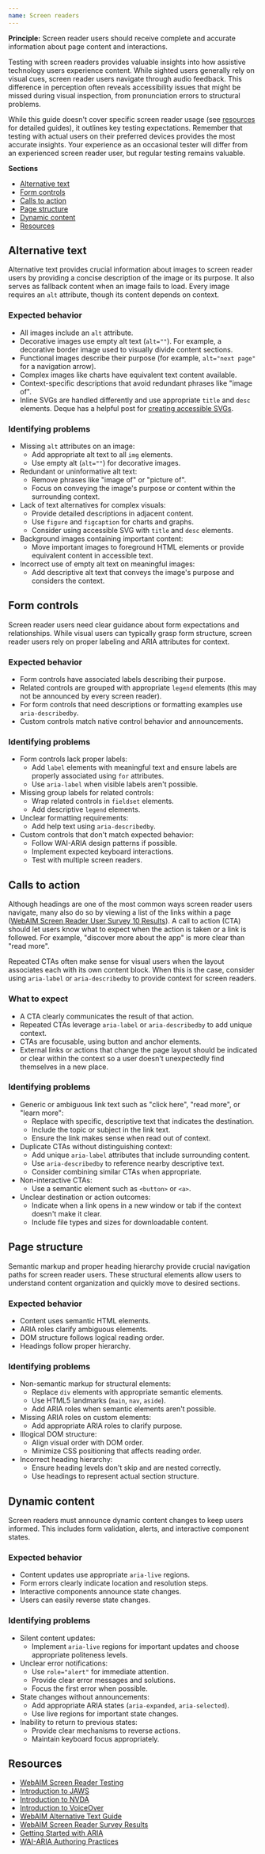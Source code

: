 ```yaml
---
name: Screen readers
---
```


**Principle:** Screen reader users should receive complete and accurate information about page content and interactions.

Testing with screen readers provides valuable insights into how assistive technology users experience content. While sighted users generally rely on visual cues, screen reader users navigate through audio feedback. This difference in perception often reveals accessibility issues that might be missed during visual inspection, from pronunciation errors to structural problems.

While this guide doesn't cover specific screen reader usage (see [resources](#resources) for detailed guides), it outlines key testing expectations. Remember that testing with actual users on their preferred devices provides the most accurate insights. Your experience as an occasional tester will differ from an experienced screen reader user, but regular testing remains valuable.

**Sections**

- [Alternative text](#alternative-text)
- [Form controls](#form-controls)
- [Calls to action](#calls-to-action)
- [Page structure](#page-structure)
- [Dynamic content](#dynamic-content)
- [Resources](#resources)

## Alternative text

Alternative text provides crucial information about images to screen reader users by providing a concise description of the image or its purpose. It also serves as fallback content when an image fails to load. Every image requires an `alt` attribute, though its content depends on context.

### Expected behavior

- All images include an `alt` attribute.
- Decorative images use empty alt text (`alt=""`). For example, a decorative border image used to visually divide content sections.
- Functional images describe their purpose (for example, `alt="next page"` for a navigation arrow).
- Complex images like charts have equivalent text content available.
- Context-specific descriptions that avoid redundant phrases like "image of".
- Inline SVGs are handled differently and use appropriate `title` and `desc` elements. Deque has a helpful post for [creating accessible SVGs](https://www.deque.com/blog/creating-accessible-svgs/).

### Identifying problems

- Missing `alt` attributes on an image:
  - Add appropriate alt text to all `img` elements.
  - Use empty alt (`alt=""`) for decorative images.
- Redundant or uninformative alt text:
  - Remove phrases like "image of" or "picture of".
  - Focus on conveying the image's purpose or content within the surrounding context.
- Lack of text alternatives for complex visuals:
  - Provide detailed descriptions in adjacent content.
  - Use `figure` and `figcaption` for charts and graphs.
  - Consider using accessible SVG with `title` and `desc` elements.
- Background images containing important content:
  - Move important images to foreground HTML elements or provide equivalent content in accessible text.
- Incorrect use of empty alt text on meaningful images:
  - Add descriptive alt text that conveys the image's purpose and considers the context.

## Form controls

Screen reader users need clear guidance about form expectations and relationships. While visual users can typically grasp form structure, screen reader users rely on proper labeling and ARIA attributes for context.

### Expected behavior

- Form controls have associated labels describing their purpose.
- Related controls are grouped with appropriate `legend` elements (this may not be announced by every screen reader).
- For form controls that need descriptions or formatting examples use `aria-describedby`.
- Custom controls match native control behavior and announcements.

### Identifying problems

- Form controls lack proper labels:
  - Add `label` elements with meaningful text and ensure labels are properly associated using `for` attributes.
  - Use `aria-label` when visible labels aren't possible.
- Missing group labels for related controls:
  - Wrap related controls in `fieldset` elements.
  - Add descriptive `legend` elements.
- Unclear formatting requirements:
  - Add help text using `aria-describedby`.
- Custom controls that don't match expected behavior:
  - Follow WAI-ARIA design patterns if possible.
  - Implement expected keyboard interactions.
  - Test with multiple screen readers.

## Calls to action

Although headings are one of the most common ways screen reader users navigate, many also do so by viewing a list of the links within a page ([WebAIM Screen Reader User Survey 10 Results](https://webaim.org/projects/screenreadersurvey10/#finding)). A call to action (CTA) should let users know what to expect when the action is taken or a link is followed. For example, "discover more about the app" is more clear than "read more".

Repeated CTAs often make sense for visual users when the layout associates each with its own content block. When this is the case, consider using `aria-label` or `aria-describedby` to provide context for screen readers.

### What to expect

- A CTA clearly communicates the result of that action.
- Repeated CTAs leverage `aria-label` or `aria-describedby` to add unique context.
- CTAs are focusable, using button and anchor elements.
- External links or actions that change the page layout should be indicated or clear within the context so a user doesn't unexpectedly find themselves in a new place.

### Identifying problems

- Generic or ambiguous link text such as "click here", "read more", or "learn more":
  - Replace with specific, descriptive text that indicates the destination.
  - Include the topic or subject in the link text.
  - Ensure the link makes sense when read out of context.
- Duplicate CTAs without distinguishing context:
  - Add unique `aria-label` attributes that include surrounding content.
  - Use `aria-describedby` to reference nearby descriptive text.
  - Consider combining similar CTAs when appropriate.
- Non-interactive CTAs:
  - Use a semantic element such as `<button>` or `<a>`.
- Unclear destination or action outcomes:
  - Indicate when a link opens in a new window or tab if the context doesn't make it clear.
  - Include file types and sizes for downloadable content.

## Page structure

Semantic markup and proper heading hierarchy provide crucial navigation paths for screen reader users. These structural elements allow users to understand content organization and quickly move to desired sections.

### Expected behavior

- Content uses semantic HTML elements.
- ARIA roles clarify ambiguous elements.
- DOM structure follows logical reading order.
- Headings follow proper hierarchy.

### Identifying problems

- Non-semantic markup for structural elements:
  - Replace `div` elements with appropriate semantic elements.
  - Use HTML5 landmarks (`main`, `nav`, `aside`).
  - Add ARIA roles when semantic elements aren't possible.
- Missing ARIA roles on custom elements:
  - Add appropriate ARIA roles to clarify purpose.
- Illogical DOM structure:
  - Align visual order with DOM order.
  - Minimize CSS positioning that affects reading order.
- Incorrect heading hierarchy:
  - Ensure heading levels don't skip and are nested correctly.
  - Use headings to represent actual section structure.

## Dynamic content

Screen readers must announce dynamic content changes to keep users informed. This includes form validation, alerts, and interactive component states.

### Expected behavior

- Content updates use appropriate `aria-live` regions.
- Form errors clearly indicate location and resolution steps.
- Interactive components announce state changes.
- Users can easily reverse state changes.

### Identifying problems

- Silent content updates:
  - Implement `aria-live` regions for important updates and choose appropriate politeness levels.
- Unclear error notifications:
  - Use `role="alert"` for immediate attention.
  - Provide clear error messages and solutions.
  - Focus the first error when possible.
- State changes without announcements:
  - Add appropriate ARIA states (`aria-expanded`, `aria-selected`).
  - Use live regions for important state changes.
- Inability to return to previous states:
  - Provide clear mechanisms to reverse actions.
  - Maintain keyboard focus appropriately.

## Resources

- [WebAIM Screen Reader Testing](https://webaim.org/articles/screenreader_testing/)
- [Introduction to JAWS](https://webaim.org/articles/jaws/)
- [Introduction to NVDA](https://webaim.org/articles/nvda/)
- [Introduction to VoiceOver](https://webaim.org/articles/voiceover/)
- [WebAIM Alternative Text Guide](https://webaim.org/techniques/alttext/)
- [WebAIM Screen Reader Survey Results](https://webaim.org/projects/screenreadersurvey7/)
- [Getting Started with ARIA](https://a11yproject.com/posts/getting-started-aria/)
- [WAI-ARIA Authoring Practices](https://www.w3.org/TR/wai-aria-practices-1.1/)
